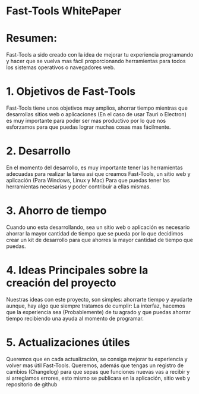# Fast-Tools WhitePaper

# Resumen:  
Fast-Tools a sido creado con la idea de mejorar tu experiencia programando y hacer que se vuelva mas fácil proporcionando herramientas para todos los sistemas operativos o navegadores web.



# 1.	Objetivos de Fast-Tools
Fast-Tools tiene unos objetivos muy amplios, ahorrar tiempo mientras que desarrollas sitios web o aplicaciones (En el caso de usar Tauri o Electron) es muy importante para poder ser mas productivo por lo que nos esforzamos para que puedas lograr muchas cosas mas fácilmente.

# 2.	Desarrollo 
En el momento del desarrollo, es muy importante tener las herramientas adecuadas para realizar la tarea asi que creamos Fast-Tools, un sitio web y aplicación (Para Windows, Linux 	y Mac)
   Para que puedas tener las herramientas       necesarias y poder contribuir a ellas mismas.

# 3.	Ahorro de tiempo
Cuando uno esta desarrollando, sea un sitio web o aplicación es necesario ahorrar la mayor cantidad de tiempo que se pueda por lo que decidimos crear un kit de desarrollo para que ahorres la mayor cantidad de tiempo que puedas.



# 4.	 Ideas Principales sobre la creación del proyecto

Nuestras ideas con este proyecto, son simples: ahorrarte tiempo y ayudarte aunque, hay algo que siempre tratamos de cumplir: La interfaz, hacemos que la experiencia sea (Probablemente) de tu agrado y que puedas ahorrar tiempo recibiendo una ayuda al momento de programar.


    
# 5.	 Actualizaciones útiles
   Queremos que en cada actualización, se consiga mejorar tu experiencia y volver mas útil Fast-Tools. Queremos, además que tengas un registro de cambios (Changelog) para que sepas que funciones nuevas vas a recibir y si arreglamos errores, esto mismo se publicara en la aplicación, sitio web y repositorio de github






